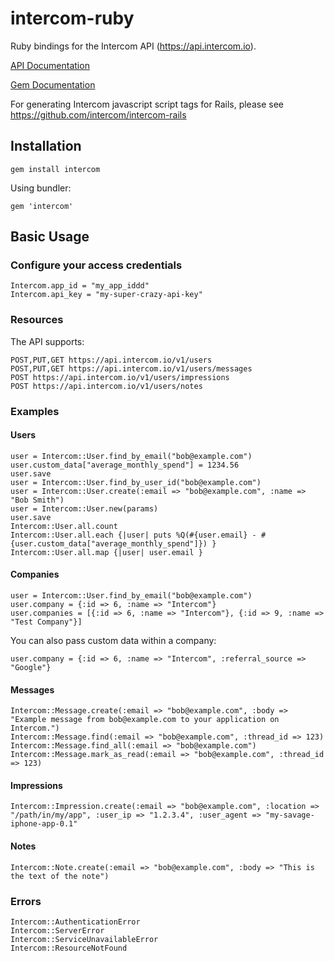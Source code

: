 # intercom-ruby

Ruby bindings for the Intercom API (https://api.intercom.io).

[API Documentation](http://docs.intercom.io/api)

[Gem Documentation](http://rubydoc.info/github/intercom/intercom-ruby/master/frames)

For generating Intercom javascript script tags for Rails, please see https://github.com/intercom/intercom-rails

## Installation

    gem install intercom

Using bundler:

    gem 'intercom'

## Basic Usage

### Configure your access credentials

    Intercom.app_id = "my_app_iddd"
    Intercom.api_key = "my-super-crazy-api-key"

### Resources

The API supports:

    POST,PUT,GET https://api.intercom.io/v1/users
    POST,PUT,GET https://api.intercom.io/v1/users/messages
    POST https://api.intercom.io/v1/users/impressions
    POST https://api.intercom.io/v1/users/notes

### Examples

#### Users
    user = Intercom::User.find_by_email("bob@example.com")
    user.custom_data["average_monthly_spend"] = 1234.56
    user.save
    user = Intercom::User.find_by_user_id("bob@example.com")
    user = Intercom::User.create(:email => "bob@example.com", :name => "Bob Smith")
    user = Intercom::User.new(params)
    user.save
    Intercom::User.all.count
    Intercom::User.all.each {|user| puts %Q(#{user.email} - #{user.custom_data["average_monthly_spend"]}) }
    Intercom::User.all.map {|user| user.email }

#### Companies
    user = Intercom::User.find_by_email("bob@example.com")
    user.company = {:id => 6, :name => "Intercom"}
    user.companies = [{:id => 6, :name => "Intercom"}, {:id => 9, :name => "Test Company"}]

You can also pass custom data within a company:

    user.company = {:id => 6, :name => "Intercom", :referral_source => "Google"}

#### Messages

    Intercom::Message.create(:email => "bob@example.com", :body => "Example message from bob@example.com to your application on Intercom.")
    Intercom::Message.find(:email => "bob@example.com", :thread_id => 123)
    Intercom::Message.find_all(:email => "bob@example.com")
    Intercom::Message.mark_as_read(:email => "bob@example.com", :thread_id => 123)

#### Impressions

    Intercom::Impression.create(:email => "bob@example.com", :location => "/path/in/my/app", :user_ip => "1.2.3.4", :user_agent => "my-savage-iphone-app-0.1"

#### Notes

    Intercom::Note.create(:email => "bob@example.com", :body => "This is the text of the note")

### Errors

    Intercom::AuthenticationError
    Intercom::ServerError
    Intercom::ServiceUnavailableError
    Intercom::ResourceNotFound
